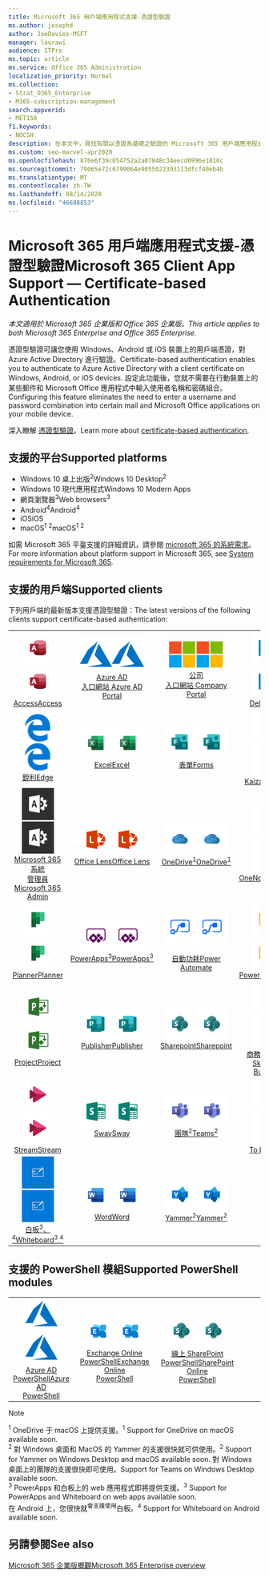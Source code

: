 ```yaml
---
title: Microsoft 365 用戶端應用程式支援-憑證型驗證
ms.author: josephd
author: JoeDavies-MSFT
manager: laurawi
audience: ITPro
ms.topic: article
ms.service: Office 365 Administration
localization_priority: Normal
ms.collection:
- Strat_O365_Enterprise
- M365-subscription-management
search.appverid:
- MET150
f1.keywords:
- NOCSH
description: 在本文中，尋找有關以憑證為基礎之驗證的 Microsoft 365 用戶端應用程式支援的詳細資料。
ms.custom: seo-marvel-apr2020
ms.openlocfilehash: 870e6f39c054752a2a07848c34eecd0996e1816c
ms.sourcegitcommit: 79065e72c0799064e9055022393113dfcf40eb4b
ms.translationtype: MT
ms.contentlocale: zh-TW
ms.lasthandoff: 08/14/2020
ms.locfileid: "46688853"
---
```

# <a name="microsoft-365-client-app-support--certificate-based-authentication"></a><span data-ttu-id="cfa85-103">Microsoft 365 用戶端應用程式支援-憑證型驗證</span><span class="sxs-lookup"><span data-stu-id="cfa85-103">Microsoft 365 Client App Support — Certificate-based Authentication</span></span>

<span data-ttu-id="cfa85-104">*本文適用於 Microsoft 365 企業版和 Office 365 企業版。*</span><span class="sxs-lookup"><span data-stu-id="cfa85-104">*This article applies to both Microsoft 365 Enterprise and Office 365 Enterprise.*</span></span>

<span data-ttu-id="cfa85-105">憑證型驗證可讓您使用 Windows、Android 或 iOS 裝置上的用戶端憑證，對 Azure Active Directory 進行驗證。</span><span class="sxs-lookup"><span data-stu-id="cfa85-105">Certificate-based authentication enables you to authenticate to Azure Active Directory with a client certificate on Windows, Android, or iOS devices.</span></span> <span data-ttu-id="cfa85-106">設定此功能後，您就不需要在行動裝置上的某些郵件和 Microsoft Office 應用程式中輸入使用者名稱和密碼組合。</span><span class="sxs-lookup"><span data-stu-id="cfa85-106">Configuring this feature eliminates the need to enter a username and password combination into certain mail and Microsoft Office applications on your mobile device.</span></span>

<span data-ttu-id="cfa85-107">深入瞭解 [憑證型驗證](https://docs.microsoft.com/azure/active-directory/authentication/active-directory-certificate-based-authentication-get-started)。</span><span class="sxs-lookup"><span data-stu-id="cfa85-107">Learn more about [certificate-based authentication](https://docs.microsoft.com/azure/active-directory/authentication/active-directory-certificate-based-authentication-get-started).</span></span>

## <a name="supported-platforms"></a><span data-ttu-id="cfa85-108">支援的平台</span><span class="sxs-lookup"><span data-stu-id="cfa85-108">Supported platforms</span></span>

 - <span data-ttu-id="cfa85-109">Windows 10 桌上出版<sup>2</sup></span><span class="sxs-lookup"><span data-stu-id="cfa85-109">Windows 10 Desktop<sup>2</sup></span></span>
 - <span data-ttu-id="cfa85-110">Windows 10 現代應用程式</span><span class="sxs-lookup"><span data-stu-id="cfa85-110">Windows 10 Modern Apps</span></span>
 - <span data-ttu-id="cfa85-111">網頁瀏覽器<sup>3</sup></span><span class="sxs-lookup"><span data-stu-id="cfa85-111">Web browsers<sup>3</sup></span></span>
 - <span data-ttu-id="cfa85-112">Android<sup>4</sup></span><span class="sxs-lookup"><span data-stu-id="cfa85-112">Android<sup>4</sup></span></span>
 - <span data-ttu-id="cfa85-113">iOS</span><span class="sxs-lookup"><span data-stu-id="cfa85-113">iOS</span></span>
 - <span data-ttu-id="cfa85-114">macOS<sup>1</sup> <sup>2</sup></span><span class="sxs-lookup"><span data-stu-id="cfa85-114">macOS<sup>1</sup> <sup>2</sup></span></span>

<span data-ttu-id="cfa85-115">如需 Microsoft 365 平臺支援的詳細資訊，請參閱 [microsoft 365 的系統需求](https://products.office.com/office-system-requirements)。</span><span class="sxs-lookup"><span data-stu-id="cfa85-115">For more information about platform support in Microsoft 365, see [System requirements for Microsoft 365](https://products.office.com/office-system-requirements).</span></span>

## <a name="supported-clients"></a><span data-ttu-id="cfa85-116">支援的用戶端</span><span class="sxs-lookup"><span data-stu-id="cfa85-116">Supported clients</span></span>

<span data-ttu-id="cfa85-117">下列用戶端的最新版本支援憑證型驗證：</span><span class="sxs-lookup"><span data-stu-id="cfa85-117">The latest versions of the following clients support certificate-based authentication:</span></span>

| | | | | | |
|:---:|:---:|:---:|:---:|:---:|:---:|
| <span data-ttu-id="cfa85-118">![Access 圖示](../media/o365-access-64x64.png)</span><span class="sxs-lookup"><span data-stu-id="cfa85-118">![Access icon](../media/o365-access-64x64.png)</span></span> <br> [<span data-ttu-id="cfa85-119">Access</span><span class="sxs-lookup"><span data-stu-id="cfa85-119">Access</span></span>](https://products.office.com/access) | <span data-ttu-id="cfa85-120">![Azure 圖示](../media/o365-azure-64x64.png)</span><span class="sxs-lookup"><span data-stu-id="cfa85-120">![Azure icon](../media/o365-azure-64x64.png)</span></span> <br> [<span data-ttu-id="cfa85-121">Azure AD <br> 入口網站 </span><span class="sxs-lookup"><span data-stu-id="cfa85-121">Azure AD <br> Portal </span></span>](https://azure.microsoft.com/features/azure-portal/) | <span data-ttu-id="cfa85-122">![公司入口網站圖示](../media/o365-microsoft-64x64.png)</span><span class="sxs-lookup"><span data-stu-id="cfa85-122">![Company portal icon](../media/o365-microsoft-64x64.png)</span></span> <br> [<span data-ttu-id="cfa85-123">公司 <br> 入口網站 </span><span class="sxs-lookup"><span data-stu-id="cfa85-123">Company <br> Portal </span></span>](https://docs.microsoft.com/intune-user-help/sign-in-to-the-company-portal) | <span data-ttu-id="cfa85-124">![Delve 圖示](../media/o365-delve-64x64.png)</span><span class="sxs-lookup"><span data-stu-id="cfa85-124">![Delve icon](../media/o365-delve-64x64.png)</span></span> <br> [<span data-ttu-id="cfa85-125">Delve</span><span class="sxs-lookup"><span data-stu-id="cfa85-125">Delve</span></span>](https://products.office.com/business/intelligent-search) | <span data-ttu-id="cfa85-126">![Dynamics 365 圖示](../media/o365-dynamics365-64x64.png)</span><span class="sxs-lookup"><span data-stu-id="cfa85-126">![Dynamics 365 icon](../media/o365-dynamics365-64x64.png)</span></span> <br> [<span data-ttu-id="cfa85-127">Dynamics 365</span><span class="sxs-lookup"><span data-stu-id="cfa85-127">Dynamics 365</span></span>](https://dynamics.microsoft.com) 
| <span data-ttu-id="cfa85-128">![Edge 圖示](../media/o365-edge-64x64.png)</span><span class="sxs-lookup"><span data-stu-id="cfa85-128">![Edge icon](../media/o365-edge-64x64.png)</span></span> <br> [<span data-ttu-id="cfa85-129">銳利</span><span class="sxs-lookup"><span data-stu-id="cfa85-129">Edge</span></span>](https://www.microsoft.com/windows/microsoft-edge) | <span data-ttu-id="cfa85-130">![Excel 圖示](../media/o365-excel-64x64.png)</span><span class="sxs-lookup"><span data-stu-id="cfa85-130">![Excel icon](../media/o365-excel-64x64.png)</span></span> <br> [<span data-ttu-id="cfa85-131">Excel</span><span class="sxs-lookup"><span data-stu-id="cfa85-131">Excel</span></span>](https://products.office.com/excel) | <span data-ttu-id="cfa85-132">![表單圖示](../media/o365-forms-64x64.png)</span><span class="sxs-lookup"><span data-stu-id="cfa85-132">![Forms icon](../media/o365-forms-64x64.png)</span></span> <br> [<span data-ttu-id="cfa85-133">表單</span><span class="sxs-lookup"><span data-stu-id="cfa85-133">Forms</span></span>](https://flow.microsoft.com/connectors/shared_microsoftforms/microsoft-forms/) | <span data-ttu-id="cfa85-134">![Kaizala 圖示](../media/o365-kaizala-64x64.png)</span><span class="sxs-lookup"><span data-stu-id="cfa85-134">![Kaizala icon](../media/o365-kaizala-64x64.png)</span></span> <br> [<span data-ttu-id="cfa85-135">Kaizala</span><span class="sxs-lookup"><span data-stu-id="cfa85-135">Kaizala</span></span>](https://products.office.com/en/business/microsoft-kaizala) | <span data-ttu-id="cfa85-136">![Office.com 圖示](../media/o365-office-64x64.png)</span><span class="sxs-lookup"><span data-stu-id="cfa85-136">![Office.com icon](../media/o365-office-64x64.png)</span></span> <br> [<span data-ttu-id="cfa85-137">Office.com</span><span class="sxs-lookup"><span data-stu-id="cfa85-137">Office.com</span></span>](https://www.office.com/) 
| <span data-ttu-id="cfa85-138">![Office 365 系統管理員圖示](../media/o365-o365admin-64x64.png)</span><span class="sxs-lookup"><span data-stu-id="cfa85-138">![Office 365 Admin icon](../media/o365-o365admin-64x64.png)</span></span> <br> [<span data-ttu-id="cfa85-139">Microsoft 365 系統 <br> 管理員</span><span class="sxs-lookup"><span data-stu-id="cfa85-139">Microsoft 365 <br> Admin</span></span>](https://products.office.com/business/manage-office-365-admin-app) | <span data-ttu-id="cfa85-140">![鏡頭圖示](../media/o365-lens-64x64.png)</span><span class="sxs-lookup"><span data-stu-id="cfa85-140">![Lens icon](../media/o365-lens-64x64.png)</span></span> <br> [<span data-ttu-id="cfa85-141">Office Lens</span><span class="sxs-lookup"><span data-stu-id="cfa85-141">Office Lens</span></span>](https://www.microsoft.com/p/office-lens/9wzdncrfj3t8?activetab=pivot%3Aoverviewtab) | <span data-ttu-id="cfa85-142">![商務用 OneDrive 圖示](../media/o365-OneDrive-64x64.png)</span><span class="sxs-lookup"><span data-stu-id="cfa85-142">![OneDrive for Business icon](../media/o365-OneDrive-64x64.png)</span></span> <br> [<span data-ttu-id="cfa85-143">OneDrive<sup>1</sup></span><span class="sxs-lookup"><span data-stu-id="cfa85-143">OneDrive<sup>1</sup></span></span>](https://products.office.com/onedrive-for-business/online-cloud-storage) |  <span data-ttu-id="cfa85-144">![OneNote 圖示](../media/o365-OneNote-64x64.png)</span><span class="sxs-lookup"><span data-stu-id="cfa85-144">![OneNote icon](../media/o365-OneNote-64x64.png)</span></span> <br> [<span data-ttu-id="cfa85-145">OneNote</span><span class="sxs-lookup"><span data-stu-id="cfa85-145">OneNote</span></span>](https://products.office.com/onenote) | <span data-ttu-id="cfa85-146">![Outlook 圖示](../media/o365-outlook-64x64.png)</span><span class="sxs-lookup"><span data-stu-id="cfa85-146">![Outlook icon](../media/o365-outlook-64x64.png)</span></span> <br> [<span data-ttu-id="cfa85-147">Outlook</span><span class="sxs-lookup"><span data-stu-id="cfa85-147">Outlook</span></span>](https://products.office.com/outlook) 
| <span data-ttu-id="cfa85-148">![Planner 圖示](../media/o365-planner-64x64.png)</span><span class="sxs-lookup"><span data-stu-id="cfa85-148">![Planner icon](../media/o365-planner-64x64.png)</span></span> <br> [<span data-ttu-id="cfa85-149">Planner</span><span class="sxs-lookup"><span data-stu-id="cfa85-149">Planner</span></span>](https://products.office.com/business/task-management-software) | <span data-ttu-id="cfa85-150">![PowerApps 圖示](../media/o365-powerapps-64x64.png)</span><span class="sxs-lookup"><span data-stu-id="cfa85-150">![PowerApps icon](../media/o365-powerapps-64x64.png)</span></span> <br> [<span data-ttu-id="cfa85-151">PowerApps<sup>3</sup></span><span class="sxs-lookup"><span data-stu-id="cfa85-151">PowerApps<sup>3</sup></span></span>](https://powerapps.microsoft.com) | <span data-ttu-id="cfa85-152">![電源自動圖示](../media/o365-flow-64x64.png)</span><span class="sxs-lookup"><span data-stu-id="cfa85-152">![Power Automate icon](../media/o365-flow-64x64.png)</span></span> <br> [<span data-ttu-id="cfa85-153"><br>自動功耗</span><span class="sxs-lookup"><span data-stu-id="cfa85-153">Power <br> Automate</span></span>](https://flow.microsoft.com) | <span data-ttu-id="cfa85-154">![PowerBI 圖示](../media/o365-powerbi-64x64.png)</span><span class="sxs-lookup"><span data-stu-id="cfa85-154">![PowerBI icon](../media/o365-powerbi-64x64.png)</span></span> <br> [<span data-ttu-id="cfa85-155">Power BI</span><span class="sxs-lookup"><span data-stu-id="cfa85-155">Power BI</span></span>](https://powerbi.microsoft.com)| <span data-ttu-id="cfa85-156">![PowerPoint 圖示](../media/o365-powerpoint-64x64.png)</span><span class="sxs-lookup"><span data-stu-id="cfa85-156">![PowerPoint icon](../media/o365-powerpoint-64x64.png)</span></span> <br> [<span data-ttu-id="cfa85-157">PowerPoint</span><span class="sxs-lookup"><span data-stu-id="cfa85-157">PowerPoint</span></span>](https://products.office.com/powerpoint) 
| <span data-ttu-id="cfa85-158">![Project 圖示](../media/o365-project-64x64.png)</span><span class="sxs-lookup"><span data-stu-id="cfa85-158">![Project icon](../media/o365-project-64x64.png)</span></span> <br> [<span data-ttu-id="cfa85-159">Project</span><span class="sxs-lookup"><span data-stu-id="cfa85-159">Project</span></span>](https://products.office.com/project) | <span data-ttu-id="cfa85-160">![Publisher 圖示](../media/o365-publisher-64x64.png)</span><span class="sxs-lookup"><span data-stu-id="cfa85-160">![Publisher icon](../media/o365-publisher-64x64.png)</span></span> <br> [<span data-ttu-id="cfa85-161">Publisher</span><span class="sxs-lookup"><span data-stu-id="cfa85-161">Publisher</span></span>](https://products.office.com/publisher) | <span data-ttu-id="cfa85-162">![SharePoint 圖示](../media/o365-sharepoint-64x64.png)</span><span class="sxs-lookup"><span data-stu-id="cfa85-162">![SharePoint icon](../media/o365-sharepoint-64x64.png)</span></span> <br> [<span data-ttu-id="cfa85-163">Sharepoint</span><span class="sxs-lookup"><span data-stu-id="cfa85-163">Sharepoint</span></span>](https://products.office.com/sharepoint) | <span data-ttu-id="cfa85-164">![商務用 Skype 圖示](../media/o365-skypeforbusiness-64x64.png)</span><span class="sxs-lookup"><span data-stu-id="cfa85-164">![Skype for Business icon](../media/o365-skypeforbusiness-64x64.png)</span></span> <br> [<span data-ttu-id="cfa85-165">商務用 Skype <br></span><span class="sxs-lookup"><span data-stu-id="cfa85-165">Skype for <br> Business</span></span>](https://www.skype.com/business/) | <span data-ttu-id="cfa85-166">![粘滯音符圖示](../media/o365-stickynotes-64x64.png)</span><span class="sxs-lookup"><span data-stu-id="cfa85-166">![Sticky Notes icon](../media/o365-stickynotes-64x64.png)</span></span> <br> [<span data-ttu-id="cfa85-167">粘滯音符</span><span class="sxs-lookup"><span data-stu-id="cfa85-167">Sticky Notes</span></span>](https://www.microsoft.com/p/microsoft-sticky-notes/9nblggh4qghw) 
| <span data-ttu-id="cfa85-168">![Stream 圖示](../media/o365-stream-64x64.png)</span><span class="sxs-lookup"><span data-stu-id="cfa85-168">![Stream icon](../media/o365-stream-64x64.png)</span></span> <br> [<span data-ttu-id="cfa85-169">Stream</span><span class="sxs-lookup"><span data-stu-id="cfa85-169">Stream</span></span>](https://stream.microsoft.com) | <span data-ttu-id="cfa85-170">![Sway 圖示](../media/o365-sway-64x64.png)</span><span class="sxs-lookup"><span data-stu-id="cfa85-170">![Sway icon](../media/o365-sway-64x64.png)</span></span> <br> [<span data-ttu-id="cfa85-171">Sway</span><span class="sxs-lookup"><span data-stu-id="cfa85-171">Sway</span></span>](https://sway.com) | <span data-ttu-id="cfa85-172">![Teams 圖示](../media/o365-teams-64x64.png)</span><span class="sxs-lookup"><span data-stu-id="cfa85-172">![Teams icon](../media/o365-teams-64x64.png)</span></span> <br> [<span data-ttu-id="cfa85-173">團隊<sup>2</sup></span><span class="sxs-lookup"><span data-stu-id="cfa85-173">Teams<sup>2</sup></span></span>](https://products.office.com/microsoft-teams/group-chat-software) | <span data-ttu-id="cfa85-174">![待辦事項圖示](../media/o365-todo-64x64.png)</span><span class="sxs-lookup"><span data-stu-id="cfa85-174">![To Do icon](../media/o365-todo-64x64.png)</span></span> <br> [<span data-ttu-id="cfa85-175">To Do</span><span class="sxs-lookup"><span data-stu-id="cfa85-175">To Do</span></span>](https://todo.microsoft.com) | <span data-ttu-id="cfa85-176">![Visio 圖示](../media/o365-visio-64x64.png)</span><span class="sxs-lookup"><span data-stu-id="cfa85-176">![Visio icon](../media/o365-visio-64x64.png)</span></span> <br> [<span data-ttu-id="cfa85-177">Visio</span><span class="sxs-lookup"><span data-stu-id="cfa85-177">Visio</span></span>](https://products.office.com/visio/flowchart-software) 
| <span data-ttu-id="cfa85-178">![Whiteboard 圖示](../media/o365-whiteboard-64x64.png)</span><span class="sxs-lookup"><span data-stu-id="cfa85-178">![Whiteboard icon](../media/o365-whiteboard-64x64.png)</span></span> <br> [<span data-ttu-id="cfa85-179">白板<sup>3</sup>、<sup>4</sup></span><span class="sxs-lookup"><span data-stu-id="cfa85-179">Whiteboard<sup>3</sup>,<sup>4</sup></span></span>](https://whiteboard.microsoft.com/) | <span data-ttu-id="cfa85-180">![Word 圖示](../media/o365-word-64x64.png)</span><span class="sxs-lookup"><span data-stu-id="cfa85-180">![Word icon](../media/o365-word-64x64.png)</span></span> <br> [<span data-ttu-id="cfa85-181">Word</span><span class="sxs-lookup"><span data-stu-id="cfa85-181">Word</span></span>](https://products.office.com/word) | <span data-ttu-id="cfa85-182">![Yammer 圖示](../media/o365-yammer-64x64.png)</span><span class="sxs-lookup"><span data-stu-id="cfa85-182">![Yammer icon](../media/o365-yammer-64x64.png)</span></span> <br> [<span data-ttu-id="cfa85-183">Yammer<sup>2</sup></span><span class="sxs-lookup"><span data-stu-id="cfa85-183">Yammer<sup>2</sup></span></span>](https://products.office.com/yammer/yammer-overview) |

## <a name="supported-powershell-modules"></a><span data-ttu-id="cfa85-184">支援的 PowerShell 模組</span><span class="sxs-lookup"><span data-stu-id="cfa85-184">Supported PowerShell modules</span></span>

| | | | | | |
|:---:|:---:|:---:|:---:|:---:|:---:|
| <span data-ttu-id="cfa85-185">![Azure 圖示](../media/o365-azure-64x64.png)</span><span class="sxs-lookup"><span data-stu-id="cfa85-185">![Azure icon](../media/o365-azure-64x64.png)</span></span> <br> [<span data-ttu-id="cfa85-186">Azure AD <br> PowerShell</span><span class="sxs-lookup"><span data-stu-id="cfa85-186">Azure AD <br> PowerShell</span></span>](https://docs.microsoft.com/powershell/azure/active-directory/overview?view=azureadps-2.0) | <span data-ttu-id="cfa85-187">![Exchange 圖示](../media/o365-exchange-64x64.png)</span><span class="sxs-lookup"><span data-stu-id="cfa85-187">![Exchange icon](../media/o365-exchange-64x64.png)</span></span> <br> [<span data-ttu-id="cfa85-188">Exchange Online <br> PowerShell</span><span class="sxs-lookup"><span data-stu-id="cfa85-188">Exchange Online <br> PowerShell</span></span>](https://docs.microsoft.com/powershell/exchange/exchange-online/exchange-online-powershell?view=exchange-ps) | <span data-ttu-id="cfa85-189">![SharePoint 圖示](../media/o365-sharepoint-64x64.png)</span><span class="sxs-lookup"><span data-stu-id="cfa85-189">![SharePoint icon](../media/o365-sharepoint-64x64.png)</span></span> <br> [<span data-ttu-id="cfa85-190">線上 SharePoint <br> PowerShell</span><span class="sxs-lookup"><span data-stu-id="cfa85-190">SharePoint Online <br> PowerShell</span></span>](https://docs.microsoft.com/powershell/sharepoint/sharepoint-online/connect-sharepoint-online)

> [!NOTE]
> <span data-ttu-id="cfa85-191"><sup>1</sup> OneDrive 于 macOS 上提供支援。</span><span class="sxs-lookup"><span data-stu-id="cfa85-191"><sup>1</sup> Support for OneDrive on macOS available soon.</span></span> <br>
> <span data-ttu-id="cfa85-192"><sup>2</sup> 對 Windows 桌面和 MacOS 的 Yammer 的支援很快就可供使用。</span><span class="sxs-lookup"><span data-stu-id="cfa85-192"><sup>2</sup> Support for Yammer on Windows Desktop and macOS available soon.</span></span> <span data-ttu-id="cfa85-193">對 Windows 桌面上的團隊的支援很快即可使用。</span><span class="sxs-lookup"><span data-stu-id="cfa85-193">Support for Teams on Windows Desktop available soon.</span></span><br>
> <span data-ttu-id="cfa85-194"><sup>3</sup> PowerApps 和白板上的 web 應用程式即將提供支援。</span><span class="sxs-lookup"><span data-stu-id="cfa85-194"><sup>3</sup> Support for PowerApps and Whiteboard on web apps available soon.</span></span> <br>
> <span data-ttu-id="cfa85-195">在 Android 上，您很快就<sup>會支援使用</sup>白板。</span><span class="sxs-lookup"><span data-stu-id="cfa85-195"><sup>4</sup> Support for Whiteboard on Android available soon.</span></span>

## <a name="see-also"></a><span data-ttu-id="cfa85-196">另請參閱</span><span class="sxs-lookup"><span data-stu-id="cfa85-196">See also</span></span>

[<span data-ttu-id="cfa85-197">Microsoft 365 企業版概觀</span><span class="sxs-lookup"><span data-stu-id="cfa85-197">Microsoft 365 Enterprise overview</span></span>](microsoft-365-overview.md)

